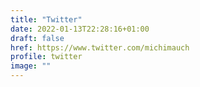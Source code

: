 ```yaml
---
title: "Twitter"
date: 2022-01-13T22:28:16+01:00
draft: false
href: https://www.twitter.com/michimauch
profile: twitter
image: ""
---
```

